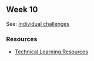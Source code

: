 ## Week 10

See: [Individual challenges](./individual_challenges)

### Resources

* [Technical Learning Resources](https://airtable.com/shrJ9tJJ6bC6solFb/tblokmw6yNUO75ge6?blocks=hide)
